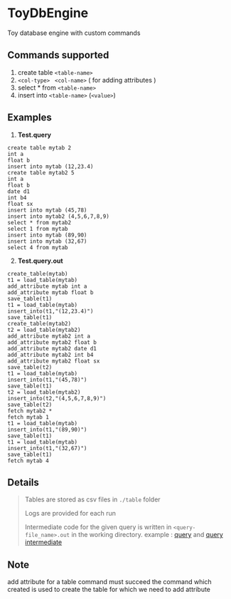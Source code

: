 # ToyDbEngine

Toy database engine with custom commands

## Commands supported

1. create table `<table-name>`
2. `<col-type> ` `<col-name>` ( for adding attributes )
3. select * from `<table-name>`
4. insert into `<table-name>` (`<value>`)

## Examples

1. **Test.query**

```
create table mytab 2
int a
float b
insert into mytab (12,23.4)
create table mytab2 5
int a
float b
date d1
int b4
float sx
insert into mytab (45,78)
insert into mytab2 (4,5,6,7,8,9)
select * from mytab2
select 1 from mytab
insert into mytab (89,90)
insert into mytab (32,67)
select 4 from mytab
```

2. **Test.query.out**

```
create_table(mytab)
t1 = load_table(mytab)
add_attribute mytab int a
add_attribute mytab float b
save_table(t1)
t1 = load_table(mytab)
insert_into(t1,"(12,23.4)")
save_table(t1)
create_table(mytab2)
t2 = load_table(mytab2)
add_attribute mytab2 int a
add_attribute mytab2 float b
add_attribute mytab2 date d1
add_attribute mytab2 int b4
add_attribute mytab2 float sx
save_table(t2)
t1 = load_table(mytab)
insert_into(t1,"(45,78)")
save_table(t1)
t2 = load_table(mytab2)
insert_into(t2,"(4,5,6,7,8,9)")
save_table(t2)
fetch mytab2 *
fetch mytab 1
t1 = load_table(mytab)
insert_into(t1,"(89,90)")
save_table(t1)
t1 = load_table(mytab)
insert_into(t1,"(32,67)")
save_table(t1)
fetch mytab 4

```

## Details

> Tables are stored as csv files in `./table` folder
>
> Logs are provided for each run
>
> Intermediate code for the given query is written in `<query-file_name>.out` in the working directory.
> example : [query](https://github.com/Nish60220110anth/ToyDbEngine/blob/main/prog1.query) and [query intermediate](https://github.com/Nish60220110anth/ToyDbEngine/blob/main/prog1.query.out)

## Note

add attribute for a table command must succeed the command which created is used to create the table for which we need to add attribute
